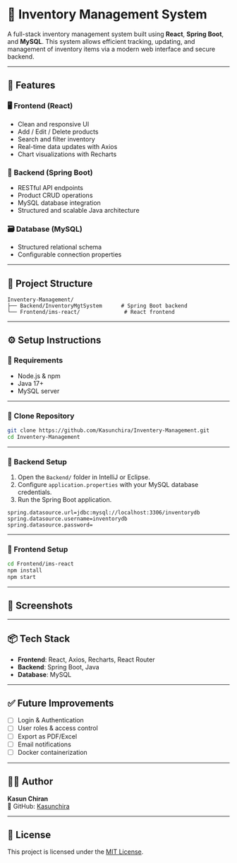 # 🧾 Inventory Management System

A full-stack inventory management system built using **React**, **Spring Boot**, and **MySQL**. This system allows efficient tracking, updating, and management of inventory items via a modern web interface and secure backend.

---

## 🚀 Features

### 🖥️ Frontend (React)
- Clean and responsive UI
- Add / Edit / Delete products
- Search and filter inventory
- Real-time data updates with Axios
- Chart visualizations with Recharts

### 🔧 Backend (Spring Boot)
- RESTful API endpoints
- Product CRUD operations
- MySQL database integration
- Structured and scalable Java architecture

### 🗃️ Database (MySQL)
- Structured relational schema
- Configurable connection properties

---

## 🧱 Project Structure

```
Inventery-Management/
├── Backend/InventoryMgtSystem      # Spring Boot backend
└── Frontend/ims-react/              # React frontend
```

---

## ⚙️ Setup Instructions

### 📌 Requirements
- Node.js & npm
- Java 17+
- MySQL server

---

### 🔹 Clone Repository

```bash
git clone https://github.com/Kasunchira/Inventery-Management.git
cd Inventery-Management
```

---

### 🔹 Backend Setup

1. Open the `Backend/` folder in IntelliJ or Eclipse.
2. Configure `application.properties` with your MySQL database credentials.
3. Run the Spring Boot application.

```properties
spring.datasource.url=jdbc:mysql://localhost:3306/inventorydb
spring.datasource.username=inventorydb
spring.datasource.password=
```

---

### 🔹 Frontend Setup

```bash
cd Frontend/ims-react
npm install
npm start
```

---

## 📸 Screenshots

<!-- Add images here later -->
<!-- ![Dashboard](screenshots/dashboard.png) -->

---

## 📦 Tech Stack

- **Frontend**: React, Axios, Recharts, React Router
- **Backend**: Spring Boot, Java
- **Database**: MySQL

---

## ✅ Future Improvements

- [ ] Login & Authentication
- [ ] User roles & access control
- [ ] Export as PDF/Excel
- [ ] Email notifications
- [ ] Docker containerization

---

## 👨‍💻 Author

**Kasun Chiran**  
🔗 GitHub: [Kasunchira](https://github.com/Kasunchira)

---

## 📄 License

This project is licensed under the [MIT License](LICENSE).

